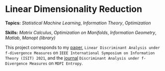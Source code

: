 # Linear Dimensionality Reduction

**Topics:** _Statistical Machine Learning_, _Information Theory_, _Optimization_

**Skills:** _Matrix Calculus_, _Optimization on Manifolds_, _Information Geometry_, _Matlab_, _Manopt (library)_

This project corresponds to my [paper](https://ieeexplore.ieee.org/abstract/document/9518004), `Linear Discriminant Analysis under f-divergence Measures` on `IEEE International Symposium on Information Theory (ISIT) 2021`, and the [journal](https://www.mdpi.com/1099-4300/24/2/188) `Discriminant Analysis under f-Divergence Measures` on `MDPI Entropy`.
